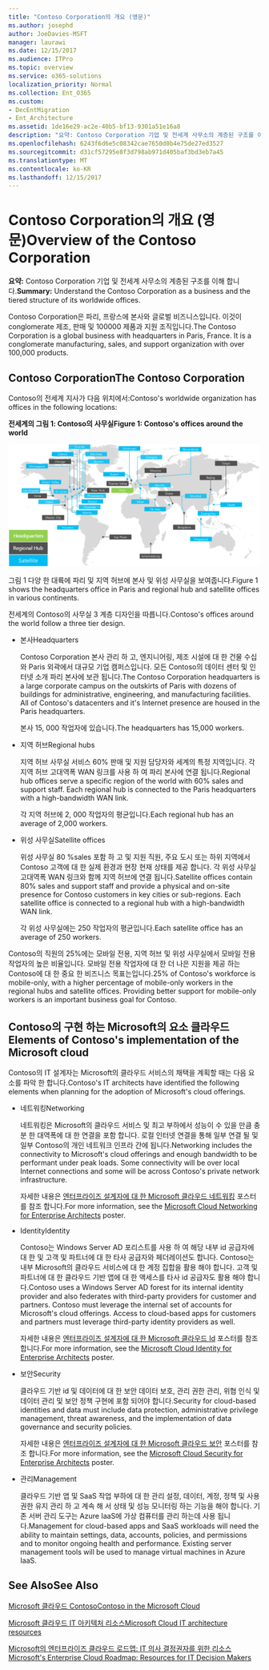 ```yaml
---
title: "Contoso Corporation의 개요 (영문)"
ms.author: josephd
author: JoeDavies-MSFT
manager: laurawi
ms.date: 12/15/2017
ms.audience: ITPro
ms.topic: overview
ms.service: o365-solutions
localization_priority: Normal
ms.collection: Ent_O365
ms.custom:
- DecEntMigration
- Ent_Architecture
ms.assetid: 1de16e29-ac2e-40b5-bf13-9301a51e16a8
description: "요약: Contoso Corporation 기업 및 전세계 사무소의 계층된 구조를 이해 합니다."
ms.openlocfilehash: 6243f6d6e5c08342cae7650d0b4e75de27ed3527
ms.sourcegitcommit: d31cf57295e8f3d798ab971d405baf3bd3eb7a45
ms.translationtype: MT
ms.contentlocale: ko-KR
ms.lasthandoff: 12/15/2017
---
```

# <a name="overview-of-the-contoso-corporation"></a><span data-ttu-id="8ff71-103">Contoso Corporation의 개요 (영문)</span><span class="sxs-lookup"><span data-stu-id="8ff71-103">Overview of the Contoso Corporation</span></span>

 <span data-ttu-id="8ff71-104">**요약:** Contoso Corporation 기업 및 전세계 사무소의 계층된 구조를 이해 합니다.</span><span class="sxs-lookup"><span data-stu-id="8ff71-104">**Summary:** Understand the Contoso Corporation as a business and the tiered structure of its worldwide offices.</span></span>
  
<span data-ttu-id="8ff71-p101">Contoso Corporation은 파리, 프랑스에 본사와 글로벌 비즈니스입니다. 이것이 conglomerate 제조, 판매 및 100000 제품과 지원 조직입니다.</span><span class="sxs-lookup"><span data-stu-id="8ff71-p101">The Contoso Corporation is a global business with headquarters in Paris, France. It is a conglomerate manufacturing, sales, and support organization with over 100,000 products.</span></span> 
  
## <a name="the-contoso-corporation"></a><span data-ttu-id="8ff71-107">Contoso Corporation</span><span class="sxs-lookup"><span data-stu-id="8ff71-107">The Contoso Corporation</span></span>

<span data-ttu-id="8ff71-108">Contoso의 전세계 지사가 다음 위치에서:</span><span class="sxs-lookup"><span data-stu-id="8ff71-108">Contoso's worldwide organization has offices in the following locations:</span></span>
  
<span data-ttu-id="8ff71-109">**전세계의 그림 1: Contoso의 사무실**</span><span class="sxs-lookup"><span data-stu-id="8ff71-109">**Figure 1: Contoso's offices around the world**</span></span>

![전 세계 Contoso Corporation 사무실](images/Contoso_Poster/Contoso_WW_Org.png)

  
<span data-ttu-id="8ff71-111">그림 1 다양 한 대륙에 파리 및 지역 허브에 본사 및 위성 사무실을 보여줍니다.</span><span class="sxs-lookup"><span data-stu-id="8ff71-111">Figure 1 shows the headquarters office in Paris and regional hub and satellite offices in various continents.</span></span>
  
<span data-ttu-id="8ff71-112">전세계의 Contoso의 사무실 3 계층 디자인을 따릅니다.</span><span class="sxs-lookup"><span data-stu-id="8ff71-112">Contoso's offices around the world follow a three tier design.</span></span>
  
- <span data-ttu-id="8ff71-113">본사</span><span class="sxs-lookup"><span data-stu-id="8ff71-113">Headquarters</span></span>
    
    <span data-ttu-id="8ff71-p102">Contoso Corporation 본사 관리 하 고, 엔지니어링, 제조 시설에 대 한 건물 수십와 Paris 외곽에서 대규모 기업 캠퍼스입니다. 모든 Contoso의 데이터 센터 및 인터넷 소개 파리 본사에 보관 됩니다.</span><span class="sxs-lookup"><span data-stu-id="8ff71-p102">The Contoso Corporation headquarters is a large corporate campus on the outskirts of Paris with dozens of buildings for administrative, engineering, and manufacturing facilities. All of Contoso's datacenters and it's Internet presence are housed in the Paris headquarters.</span></span>
    
    <span data-ttu-id="8ff71-116">본사 15, 000 작업자에 있습니다.</span><span class="sxs-lookup"><span data-stu-id="8ff71-116">The headquarters has 15,000 workers.</span></span>
    
- <span data-ttu-id="8ff71-117">지역 허브</span><span class="sxs-lookup"><span data-stu-id="8ff71-117">Regional hubs</span></span>
    
    <span data-ttu-id="8ff71-p103">지역 허브 사무실 서비스 60% 판매 및 지원 담당자와 세계의 특정 지역입니다. 각 지역 허브 고대역폭 WAN 링크를 사용 하 여 파리 본사에 연결 됩니다.</span><span class="sxs-lookup"><span data-stu-id="8ff71-p103">Regional hub offices serve a specific region of the world with 60% sales and support staff. Each regional hub is connected to the Paris headquarters with a high-bandwidth WAN link.</span></span> 
    
    <span data-ttu-id="8ff71-120">각 지역 허브에 2, 000 작업자의 평균입니다.</span><span class="sxs-lookup"><span data-stu-id="8ff71-120">Each regional hub has an average of 2,000 workers.</span></span>
    
- <span data-ttu-id="8ff71-121">위성 사무실</span><span class="sxs-lookup"><span data-stu-id="8ff71-121">Satellite offices</span></span>
    
    <span data-ttu-id="8ff71-p104">위성 사무실 80 %sales 포함 하 고 및 지원 직원, 주요 도시 또는 하위 지역에서 Contoso 고객에 대 한 실제 환경과 현장 현재 상태를 제공 합니다. 각 위성 사무실 고대역폭 WAN 링크와 함께 지역 허브에 연결 됩니다.</span><span class="sxs-lookup"><span data-stu-id="8ff71-p104">Satellite offices contain 80% sales and support staff and provide a physical and on-site presence for Contoso customers in key cities or sub-regions. Each satellite office is connected to a regional hub with a high-bandwidth WAN link.</span></span>
    
    <span data-ttu-id="8ff71-124">각 위성 사무실에는 250 작업자의 평균입니다.</span><span class="sxs-lookup"><span data-stu-id="8ff71-124">Each satellite office has an average of 250 workers.</span></span>
    
<span data-ttu-id="8ff71-p105">Contoso의 직원의 25%에는 모바일 전용, 지역 허브 및 위성 사무실에서 모바일 전용 작업자의 높은 비율입니다. 모바일 전용 작업자에 대 한 더 나은 지원을 제공 하는 Contoso에 대 한 중요 한 비즈니스 목표는입니다.</span><span class="sxs-lookup"><span data-stu-id="8ff71-p105">25% of Contoso's workforce is mobile-only, with a higher percentage of mobile-only workers in the regional hubs and satellite offices. Providing better support for mobile-only workers is an important business goal for Contoso.</span></span>
  
## <a name="elements-of-contosos-implementation-of-the-microsoft-cloud"></a><span data-ttu-id="8ff71-127">Contoso의 구현 하는 Microsoft의 요소 클라우드</span><span class="sxs-lookup"><span data-stu-id="8ff71-127">Elements of Contoso's implementation of the Microsoft cloud</span></span>

<span data-ttu-id="8ff71-128">Contoso의 IT 설계자는 Microsoft의 클라우드 서비스의 채택을 계획할 때는 다음 요소를 파악 한 합니다.</span><span class="sxs-lookup"><span data-stu-id="8ff71-128">Contoso's IT architects have identified the following elements when planning for the adoption of Microsoft's cloud offerings.</span></span>
  
- <span data-ttu-id="8ff71-129">네트워킹</span><span class="sxs-lookup"><span data-stu-id="8ff71-129">Networking</span></span>
    
    <span data-ttu-id="8ff71-p106">네트워킹은 Microsoft의 클라우드 서비스 및 최고 부하에서 성능이 수 있을 만큼 충분 한 대역폭에 대 한 연결을 포함 합니다. 로컬 인터넷 연결을 통해 일부 연결 될 및 일부 Contoso의 개인 네트워크 인프라 간에 됩니다.</span><span class="sxs-lookup"><span data-stu-id="8ff71-p106">Networking includes the connectivity to Microsoft's cloud offerings and enough bandwidth to be performant under peak loads. Some connectivity will be over local Internet connections and some will be across Contoso's private network infrastructure.</span></span>
    
    <span data-ttu-id="8ff71-132">자세한 내용은 [엔터프라이즈 설계자에 대 한 Microsoft 클라우드 네트워킹](microsoft-cloud-networking-for-enterprise-architects.md) 포스터를 참조 합니다.</span><span class="sxs-lookup"><span data-stu-id="8ff71-132">For more information, see the [Microsoft Cloud Networking for Enterprise Architects](microsoft-cloud-networking-for-enterprise-architects.md) poster.</span></span>
   
- <span data-ttu-id="8ff71-133">Identity</span><span class="sxs-lookup"><span data-stu-id="8ff71-133">Identity</span></span>
    
    <span data-ttu-id="8ff71-p107">Contoso는 Windows Server AD 포리스트를 사용 하 여 해당 내부 id 공급자에 대 한 및 고객 및 파트너에 대 한 타사 공급자와 페더레이션도 합니다. Contoso는 내부 Microsoft의 클라우드 서비스에 대 한 계정 집합을 활용 해야 합니다. 고객 및 파트너에 대 한 클라우드 기반 앱에 대 한 액세스를 타사 id 공급자도 활용 해야 합니다.</span><span class="sxs-lookup"><span data-stu-id="8ff71-p107">Contoso uses a Windows Server AD forest for its internal identity provider and also federates with third-party providers for customer and partners. Contoso must leverage the internal set of accounts for Microsoft's cloud offerings. Access to cloud-based apps for customers and partners must leverage third-party identity providers as well.</span></span>
    
    <span data-ttu-id="8ff71-137">자세한 내용은 [엔터프라이즈 설계자에 대 한 Microsoft 클라우드 Id](microsoft-cloud-identity-for-enterprise-architects.md) 포스터를 참조 합니다.</span><span class="sxs-lookup"><span data-stu-id="8ff71-137">For more information, see the [Microsoft Cloud Identity for Enterprise Architects](microsoft-cloud-identity-for-enterprise-architects.md) poster.</span></span>
    
- <span data-ttu-id="8ff71-138">보안</span><span class="sxs-lookup"><span data-stu-id="8ff71-138">Security</span></span>
    
    <span data-ttu-id="8ff71-139">클라우드 기반 id 및 데이터에 대 한 보안 데이터 보호, 관리 권한 관리, 위협 인식 및 데이터 관리 및 보안 정책 구현에 포함 되어야 합니다.</span><span class="sxs-lookup"><span data-stu-id="8ff71-139">Security for cloud-based identities and data must include data protection, administrative privilege management, threat awareness, and the implementation of data governance and security policies.</span></span>
    
    <span data-ttu-id="8ff71-140">자세한 내용은 [엔터프라이즈 설계자에 대 한 Microsoft 클라우드 보안](http://aka.ms/cloudarchsecurity) 포스터를 참조 합니다.</span><span class="sxs-lookup"><span data-stu-id="8ff71-140">For more information, see the [Microsoft Cloud Security for Enterprise Architects](http://aka.ms/cloudarchsecurity) poster.</span></span>
    
- <span data-ttu-id="8ff71-141">관리</span><span class="sxs-lookup"><span data-stu-id="8ff71-141">Management</span></span>
    
    <span data-ttu-id="8ff71-p108">클라우드 기반 앱 및 SaaS 작업 부하에 대 한 관리 설정, 데이터, 계정, 정책 및 사용 권한 유지 관리 하 고 계속 해 서 상태 및 성능 모니터링 하는 기능을 해야 합니다. 기존 서버 관리 도구는 Azure IaaS에 가상 컴퓨터를 관리 하는데 사용 됩니다.</span><span class="sxs-lookup"><span data-stu-id="8ff71-p108">Management for cloud-based apps and SaaS workloads will need the ability to maintain settings, data, accounts, policies, and permissions and to monitor ongoing health and performance. Existing server management tools will be used to manage virtual machines in Azure IaaS.</span></span>
    
## <a name="see-also"></a><span data-ttu-id="8ff71-144">See Also</span><span class="sxs-lookup"><span data-stu-id="8ff71-144">See Also</span></span>

[<span data-ttu-id="8ff71-145">Microsoft 클라우드 Contoso</span><span class="sxs-lookup"><span data-stu-id="8ff71-145">Contoso in the Microsoft Cloud</span></span>](contoso-in-the-microsoft-cloud.md)
  
[<span data-ttu-id="8ff71-146">Microsoft 클라우드 IT 아키텍처 리소스</span><span class="sxs-lookup"><span data-stu-id="8ff71-146">Microsoft Cloud IT architecture resources</span></span>](microsoft-cloud-it-architecture-resources.md)

[<span data-ttu-id="8ff71-147">Microsoft의 엔터프라이즈 클라우드 로드맵: IT 의사 결정권자를 위한 리소스</span><span class="sxs-lookup"><span data-stu-id="8ff71-147">Microsoft's Enterprise Cloud Roadmap: Resources for IT Decision Makers</span></span>](https://sway.com/FJ2xsyWtkJc2taRD)
 


